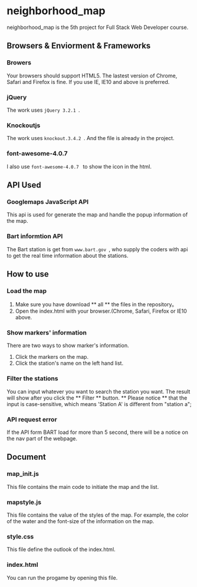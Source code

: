 # neighborhood_map

neighborhood_map is the 5th project for Full Stack Web Developer course.

## Browsers & Enviorment & Frameworks

### Browers
Your browsers should support HTML5. The lastest version of Chrome, Safari and Firefox is fine. If you use IE,  IE10 and above is preferred.

### jQuery
The work uses ```jQuery 3.2.1 ```.

### Knockoutjs
The work uses ```knockout.3.4.2 ```. And the file is already in the project.

### font-awesome-4.0.7
I also use ```font-awesome-4.0.7 ``` to show the icon in the html.


## API Used

### Googlemaps JavaScript API
This api is used for generate the map and handle the popup information of the map.

### Bart informtion API
The Bart station is get from ```www.bart.gov ```, who supply the coders with api to get the real time information about the stations.

## How to use

### Load the map
1. Make sure you have download ** all **  the files in the  repository。
2. Open the index.html with your browser.(Chrome, Safari, Firefox or IE10 above.

### Show markers' information
There are two ways to show marker's information.
1. Click the markers on the map.
2. Click the station's name on the left hand list.

### Filter the stations
You can input whatever you want to search the station you want. The result will show after you click the ** Filter ** button.
** Please notice ** that the input is  case-sensitive, which means 'Station A' is different from "station a";

### API request error
If the API form BART load for more than 5 second, there will be a notice on the nav part of the webpage.

## Document

### map_init.js
This file contains the main code to initiate the map and the list.

### mapstyle.js
This file contains the value of the styles of  the map. For example, the color of the water and the font-size of the information on the map.

### style.css
This file define the outlook of the index.html.

### index.html
You can run the progame by opening this file.
